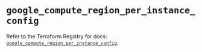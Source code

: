 # `google_compute_region_per_instance_config`

Refer to the Terraform Registry for docs: [`google_compute_region_per_instance_config`](https://registry.terraform.io/providers/hashicorp/google/6.16.0/docs/resources/compute_region_per_instance_config).
